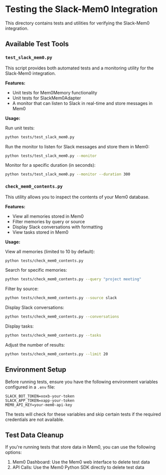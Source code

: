 # Testing the Slack-Mem0 Integration

This directory contains tests and utilities for verifying the Slack-Mem0 integration.

## Available Test Tools

### `test_slack_mem0.py`

This script provides both automated tests and a monitoring utility for the Slack-Mem0 integration.

**Features:**
- Unit tests for Mem0Memory functionality
- Unit tests for SlackMem0Adapter
- A monitor that can listen to Slack in real-time and store messages in Mem0

**Usage:**

Run unit tests:
```bash
python tests/test_slack_mem0.py
```

Run the monitor to listen for Slack messages and store them in Mem0:
```bash
python tests/test_slack_mem0.py --monitor
```

Monitor for a specific duration (in seconds):
```bash
python tests/test_slack_mem0.py --monitor --duration 300
```

### `check_mem0_contents.py`

This utility allows you to inspect the contents of your Mem0 database.

**Features:**
- View all memories stored in Mem0
- Filter memories by query or source
- Display Slack conversations with formatting
- View tasks stored in Mem0

**Usage:**

View all memories (limited to 10 by default):
```bash
python tests/check_mem0_contents.py
```

Search for specific memories:
```bash
python tests/check_mem0_contents.py --query "project meeting"
```

Filter by source:
```bash
python tests/check_mem0_contents.py --source slack
```

Display Slack conversations:
```bash
python tests/check_mem0_contents.py --conversations
```

Display tasks:
```bash
python tests/check_mem0_contents.py --tasks
```

Adjust the number of results:
```bash
python tests/check_mem0_contents.py --limit 20
```

## Environment Setup

Before running tests, ensure you have the following environment variables configured in a `.env` file:

```
SLACK_BOT_TOKEN=xoxb-your-token
SLACK_APP_TOKEN=xapp-your-token
MEM0_API_KEY=your-mem0-api-key
```

The tests will check for these variables and skip certain tests if the required credentials are not available.

## Test Data Cleanup

If you're running tests that store data in Mem0, you can use the following options:

1. Mem0 Dashboard: Use the Mem0 web interface to delete test data
2. API Calls: Use the Mem0 Python SDK directly to delete test data 